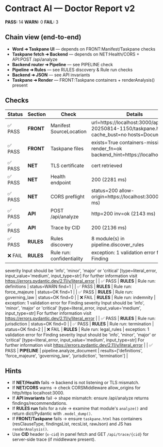# Contract AI — Doctor Report v2

**PASS:** 14  **WARN:** 0  **FAIL:** 3

## Chain view (end‑to‑end)
- **Word ➜ Taskpane UI** — depends on FRONT:Manifest/Taskpane checks
- **Taskpane fetch ➜ Backend** — depends on NET:Health/CORS + API:POST /api/analyze
- **Backend router ➜ Pipeline** — see PIPELINE check
- **Pipeline ➜ Rules** — see RULES discovery & Rule run checks
- **Backend ➜ JSON** — see API invariants
- **Taskpane ➜ Render** — FRONT:Taskpane containers + renderAnalysis() present

## Checks
| Status | Section | Check | Details |
|---|---|---|---|
| ✅ PASS | **FRONT** | Manifest SourceLocation | url=https://localhost:3000/app/build-20250814-1150/taskpane.html cache_bust=no hosts=Document |
| ✅ PASS | **FRONT** | Taskpane files | exists=True containers-missing=[] render_fn=ok backend_hint=https://localhost:9000 |
| ✅ PASS | **NET** | TLS certificate | cert retrieved |
| ✅ PASS | **NET** | Health endpoint | 200  (2281 ms) |
| ✅ PASS | **NET** | CORS preflight | status=200 allow-origin=https://localhost:3000 (2134 ms) |
| ✅ PASS | **API** | POST /api/analyze | http=200 inv=ok  (2143 ms) |
| ✅ PASS | **API** | Trace by CID | 200  (2136 ms) |
| ✅ PASS | **RULES** | Rules discovery | 8 module(s) in pipeline.discover_rules |
| ❌ FAIL | **RULES** | Rule run: confidentiality | exception: 1 validation error for Finding
severity
  Input should be 'info', 'minor', 'major' or 'critical' [type=literal_error, input_value='medium', input_type=str]
    For further information visit https://errors.pydantic.dev/2.11/v/literal_error |
| ✅ PASS | **RULES** | Rule run: definitions | status=WARN find=1 |
| ✅ PASS | **RULES** | Rule run: force_majeure | status=OK find=1 |
| ✅ PASS | **RULES** | Rule run: governing_law | status=OK find=0 |
| ❌ FAIL | **RULES** | Rule run: indemnity | exception: 1 validation error for Finding
severity
  Input should be 'info', 'minor', 'major' or 'critical' [type=literal_error, input_value='medium', input_type=str]
    For further information visit https://errors.pydantic.dev/2.11/v/literal_error |
| ✅ PASS | **RULES** | Rule run: jurisdiction | status=OK find=0 |
| ✅ PASS | **RULES** | Rule run: termination | status=OK find=2 |
| ❌ FAIL | **RULES** | Rule run: legal_rules | exception: 1 validation error for Finding
severity
  Input should be 'info', 'minor', 'major' or 'critical' [type=literal_error, input_value='medium', input_type=str]
    For further information visit https://errors.pydantic.dev/2.11/v/literal_error |
| ✅ PASS | **PIPELINE** | pipeline.analyze_document | results=['definitions', 'force_majeure', 'governing_law', 'jurisdiction', 'termination'] |

## Hints
- If **NET/Health** fails → backend is not listening or TLS mismatch.
- If **NET/CORS** warns → check CORSMiddleware allow_origins for http/https localhost:3000.
- If **API invariants** fail → shape mismatch: ensure /api/analyze returns findings/recommendations.
- If **RULES run** fails for a rule → examine that module's `analyze()` and return dict/Pydantic with `.model_dump()`.
- If **FRONT/Taskpane** fails → ensure `taskpane.html` has containers (resClauseType, findingsList, recsList, rawJson) and JS has `renderAnalysis()`.
- Use **CID** header (`x-cid`) in panel fetch and GET `/api/trace/{cid}` for server-side trace (if middleware present).